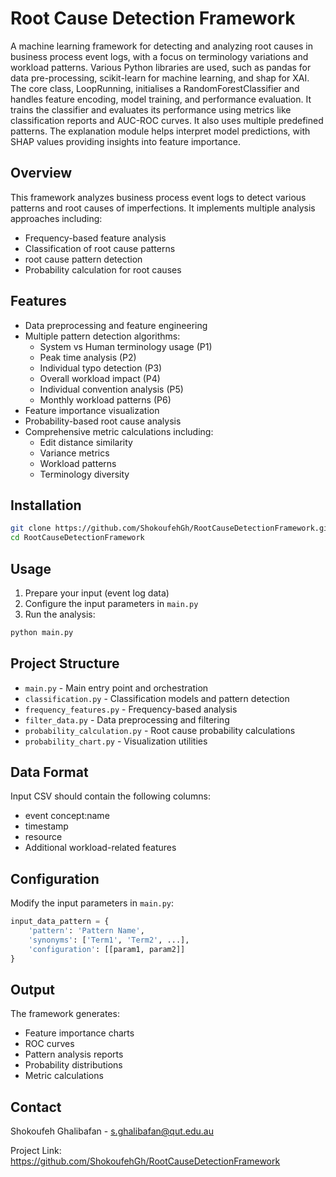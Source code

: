 # Root Cause Detection Framework

A machine learning framework for detecting and analyzing root causes in business process event logs, with a focus on terminology variations and workload patterns.
Various Python libraries are used, such as pandas for data pre-processing, scikit-learn for machine learning, and shap for XAI. The core class, LoopRunning, initialises a RandomForestClassifier and handles feature encoding, model training, and performance evaluation. It trains the classifier and evaluates its performance using metrics like classification reports and AUC-ROC curves. It also uses multiple predefined patterns. The explanation module helps interpret model predictions, with SHAP values providing insights into feature importance.

## Overview

This framework analyzes business process event logs to detect various patterns and root causes of imperfections. It implements multiple analysis approaches including:

- Frequency-based feature analysis
- Classification of root cause patterns
- root cause pattern detection
- Probability calculation for root causes

## Features

- Data preprocessing and feature engineering
- Multiple pattern detection algorithms:
  - System vs Human terminology usage (P1)
  - Peak time analysis (P2)
  - Individual typo detection (P3)
  - Overall workload impact (P4)
  - Individual convention analysis (P5)
  - Monthly workload patterns (P6)
- Feature importance visualization
- Probability-based root cause analysis
- Comprehensive metric calculations including:
  - Edit distance similarity
  - Variance metrics
  - Workload patterns
  - Terminology diversity

## Installation

```bash
git clone https://github.com/ShokoufehGh/RootCauseDetectionFramework.git
cd RootCauseDetectionFramework
```

## Usage

1. Prepare your input (event log data)
2. Configure the input parameters in `main.py`
3. Run the analysis:

```bash
python main.py
```

## Project Structure

- `main.py` - Main entry point and orchestration
- `classification.py` - Classification models and pattern detection
- `frequency_features.py` - Frequency-based analysis
- `filter_data.py` - Data preprocessing and filtering
- `probability_calculation.py` - Root cause probability calculations
- `probability_chart.py` - Visualization utilities

## Data Format

Input CSV should contain the following columns:
- event concept:name
- timestamp
- resource
- Additional workload-related features

## Configuration

Modify the input parameters in `main.py`:

```python
input_data_pattern = {
    'pattern': 'Pattern Name',
    'synonyms': ['Term1', 'Term2', ...],
    'configuration': [[param1, param2]]
}
```

## Output

The framework generates:
- Feature importance charts
- ROC curves
- Pattern analysis reports
- Probability distributions
- Metric calculations

## Contact

Shokoufeh Ghalibafan - s.ghalibafan@qut.edu.au

Project Link: https://github.com/ShokoufehGh/RootCauseDetectionFramework

